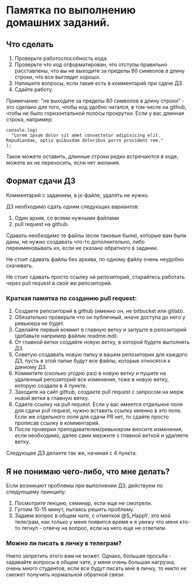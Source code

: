 # Памятка по выполнению домашних заданий.

## Что сделать 

1. Проверьте работоспособность кода.
2. Проверьте что код отформатирован, что отступы правильно расставлены, что вы не выходите за пределы 80 символов в длину строки, что все выглядит хорошо.
3. Напишите вопросы, если такие есть в комментарий при сдаче ДЗ.
4. Сдайте работу.

Примечание: "не выходите за пределы 80 символов в длину строки" - это сделано для того, чтобы код удобно читался, в том числе на github, чтобы не было горизонтальной полосы прокрутки.
Если у вас длинная строка, например:

```
console.log(
  "Lorem ipsum dolor sit amet consectetur adipisicing elit. Repudiandae, optio quibusdam doloribus porro provident rem."
);
```

Такое можете оставить, длинные строки редко встречаются в коде, можете их не переносить, если нет желания.

## Формат сдачи ДЗ

Комментарий с заданием, в js-файле, удалять не нужно.

ДЗ необходимо сдать одним следующих вариантов:

1. Один архив, со всеми нужными файлами
2. pull request на github.

Сдавать необходимо те файлы (если таковые были), которые вам были даны, не нужно создавать что-то дополнительно, либо переименовывать их, если не сказано обратного в задании.

Не стоит сдавать файлы без архива, по одному файлу очень неудобно скачивать.

Не стоит сдавать просто ссылку на репозиторий, старайтесь работать через pull request в свой же репозиторий.

### Краткая памятка по созданию pull request:

1. Создаете репозиторий в github (именно он, не bitbucket или gitlab).
2. Обязательно проверьте что он публичный, иначе доступа до него у ревьюера не будет.
3. Сделайте первый коммит в главную ветку и запуште в репозиторий (добавьте например файлик readme.md).
4. От главной ветки создайте новую ветку, в которой будете выполнять ДЗ.
5. Советую создавать новую папку в вашем репозитории для каждого ДЗ, пусть в этой папке будут все файлы, которые относятся к данному ДЗ.
6. Коммитите (сколько угодно раз) в новую ветку и пушите на удаленный репозиторий все изменения, тоже в новую ветку, которую создали в 4 пункте.
7. Заходите на сайт github, создаете pull request с запросом на мерж новой ветки в главную ветку.
8. Сдаете ссылку на pull request. Если у вас имеется отдельное поле для сдачи pull request, нужно вставить ссылку именно в это поле. Если же отдельного поля для сдачи PR нет, то сдайте просто прописав ссылку в комментарий.
9. После проверки преподавателем/ревьюером вносите изменения, если необходимо, далее сами мержите с главной веткой и удаляете ветку.

Следующее ДЗ делаете так же, начиная с 4 пункта.

## Я не понимаю чего-либо, что мне делать?

Если возникают проблемы при выполнении ДЗ, действуем по следующему принципу:

1. Посмотрите лекцию, семинар, если еще не смотрели.
2. Гуглим 10-15 минут, пытаясь решить проблему.
3. Задаем вопрос в общем чате, с отметкой @S_HappY, это мой телеграм, как только у меня появится время и я увижу что меня кто-то тегнул - отвечу на вопрос, если на него еще не ответили.

### Можно ли писать в личку в телеграм?

Никто запретить этого вам не может. Однако, большая просьба - задавайте вопросы в общем чате, у меня очень большая нагрузка, очень много студентов, если все будут писать мне в личку, то никто не сможет получить нормальной обратной связи.
